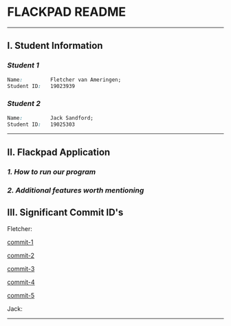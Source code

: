 
# FLACKPAD README
---
## **I. Student Information**

### *Student 1*
```css
Name:         Fletcher van Ameringen;
Student ID:   19023939
```
### *Student 2*
```css
Name:         Jack Sandford;
Student ID:   19025303
```
---

## **II. Flackpad Application**
### *1. How to run our program*

### *2. Additional features worth mentioning*

## **III. Significant Commit ID's**
Fletcher:

 [commit-1](https://github.com/jcksndfrd/251-Assignment1-2021-Jack-Fletch/commit/93f2ea64619445a802a6b3ba8a7047c658c18670)
 
 [commit-2](https://github.com/jcksndfrd/251-Assignment1-2021-Jack-Fletch/commit/9ee712f43a32385435bd94083db488c63b4278c7)
 
 [commit-3](https://github.com/jcksndfrd/251-Assignment1-2021-Jack-Fletch/commit/2f2b275a6a69d346a888cdf9867a2b718dd06ebc)
 
 [commit-4](https://github.com/jcksndfrd/251-Assignment1-2021-Jack-Fletch/commit/855052590b90ec928c91624a0a2e1ce73db5fead)
 
 [commit-5](https://github.com/jcksndfrd/251-Assignment1-2021-Jack-Fletch/commit/a1c5db24ebc85dd6be162539c2821ab47877e7b8)

Jack:

---
